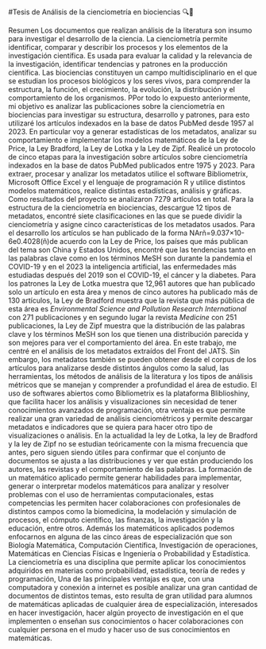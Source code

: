 #Tesis de Análisis de la cienciometría en biociencias 🔍🧬 

Resumen
Los documentos que realizan análisis de la literatura  son insumo para investigar el desarrollo de la ciencia. La cienciometría permite identificar, comparar y describir los procesos y los elementos de la investigación científica. Es usada para evaluar la calidad y la relevancia de la investigación, identificar tendencias y patrones en la producción científica. Las biociencias constituyen un campo multidisciplinario en el que se estudian los procesos biológicos y los seres vivos, para comprender la estructura, la función, el crecimiento, la evolución, la distribución y el comportamiento de los organismos. PPor todo lo expuesto anteriormente, mi objetivo es analizar las publicaciones sobre la cienciometría en biociencias para investigar su estructura, desarrollo y patrones, para esto utilizaré los artículos indexados en la base de datos PubMed desde 1957 al 2023. En particular voy a generar estadísticas de los metadatos, analizar su comportamiento e implementar los modelos matemáticos de la Ley de Price, la Ley Bradford, la Ley de Lotka y la Ley de Zipf. Realicé un protocolo de cinco etapas para la investigación sobre artículos sobre cienciometría indexados en la base de datos PubMed publicados entre 1975 y 2023. Para extraer, procesar y analizar los metadatos utilice el software Bibliometrix, Microsoft Office Excel y el lenguaje de programación R y utilice distintos modelos matemáticos, realice distintas estadísticas, análisis y gráficas. Como resultados del proyecto se analizaron 7279 artículos en total. Para la estructura de la cienciometría en biociencias, descargue 12 tipos de metadatos, encontré siete clasificaciones en las que se puede dividir la cienciometría y asigne cinco características de los metadatos usados. Para el desarrollo los artículos se han publicado de la forma NArñ=9.037×10-6e0.4028(ñ)de acuerdo con la Ley de Price, los países que más publican del tema son China y Estados Unidos, encontré que las tendencias tanto en las palabras clave como en los términos MeSH son durante la pandemia el COVID-19 y en el 2023 la inteligencia artificial, las enfermedades más estudiadas después del 2019 son el COVID-19, el cáncer y la diabetes.  Para los patrones la Ley de Lotka muestra que 12,961 autores que han publicado solo un artículo en esta área y menos de cinco autores ha publicado más de 130 artículos, la Ley de Bradford muestra que  la revista que más pública de esta área es _Environmental Science and Pollution Research International_ con 271 publicaciones y en segundo lugar la revista _Medicine_ con 251 publicaciones, la Ley de Zipf muestra que la distribución de las palabras clave y los términos MeSH son los que tienen una distribución parecida y son mejores para ver el comportamiento del área. En este trabajo, me centré en el análisis de los metadatos extraídos del Front del JATS. Sin embargo, los metadatos también se pueden obtener desde el corpus de los artículos para analizarse desde distintos ángulos como la salud, las herramientas, los métodos de análisis de la literatura y los tipos de análisis métricos que se manejan y comprender a profundidad el área de estudio. El uso de softwares abiertos como Bibliometrix es la plataforma Bliblioshiny, que facilita hacer los análisis y visualizaciones sin necesidad de tener conocimientos avanzados de programación, otra ventaja es que permite realizar una gran variedad de análisis cienciométricos y permite descargar metadatos e indicadores que se quiera para hacer otro tipo de visualizaciones o análisis.
En la actualidad la ley de Lotka, la ley de Bradford y la ley de Zipf  no se estudian teóricamente con la misma frecuencia que antes, pero siguen siendo útiles para confirmar que el conjunto de documentos se ajusta a las distribuciones y ver que están produciendo los autores, las revistas y el comportamiento de las palabras. 
La formación de un matemático aplicado permite generar habilidades para implementar, generar o interpretar modelos matemáticos para analizar y resolver problemas con el uso de herramientas computacionales, estas competencias les permiten hacer colaboraciones con profesionales de distintos campos como la biomedicina, la modelación y simulación de procesos, el cómputo científico, las finanzas, la investigación y la educación, entre otros. Además los matemáticos aplicados podemos enfocarnos en alguna de las cinco áreas de especialización que son Biología Matemática, Computación Científica, Investigación de operaciones, Matemáticas en Ciencias Físicas e Ingeniería o Probabilidad y Estadística. La cienciometría es una disciplina que permite aplicar los conocimientos adquiridos en materias como probabilidad, estadística, teoría de redes y programación, Una de las principales ventajas es que, con una computadora y conexión a internet es posible analizar una gran cantidad de documentos de distintos temas, esto resulta de gran utilidad para alumnos de matemáticas aplicadas de cualquier área de especialización, interesados en hacer investigación, hacer algún proyecto de investigación en el que implementen o enseñan sus conocimientos o hacer colaboraciones con cualquier persona en el mudo y hacer uso de sus conocimientos en matemáticas.


